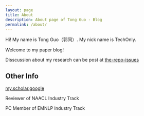 ```yaml
---
layout: page
title: About
description: About page of Tong Guo - Blog 
permalink: /about/
---
```


Hi! My name is Tong Guo（郭同）. My nick name is TechOnly.

Welcome to my paper blog!

Disscussion about my research can be post at [the-repo-issues](https://github.com/guotong1988/guotong1988.github.io/issues)

## Other Info

[my.scholar.google](https://scholar.google.com/citations?user=4J7HYNAAAAAJ)

Reviewer of NAACL Industry Track

PC Member of EMNLP Industry Track



<meta name="google-site-verification" content="8NeXeopl0Y7RpgHgRilAMtTLuzHTNav3LpL8MA7lj1A" />
